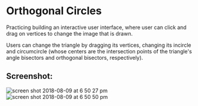 
# Orthogonal Circles
Practicing building an interactive user interface, where user can click and drag on vertices to change the image that is drawn.

Users can change the triangle by dragging its vertices, changing its incircle and circumcircle (whose centers are the intersection points of the triangle's angle bisectors and orthogonal bisectors, respectively).

## Screenshot:
![screen shot 2018-08-09 at 6 50 27 pm](https://user-images.githubusercontent.com/29472568/43931730-ab91d516-9c05-11e8-8d92-3011677cca3f.png)
![screen shot 2018-08-09 at 6 50 50 pm](https://user-images.githubusercontent.com/29472568/43931731-aba6d1aa-9c05-11e8-92ac-6941828fb9db.png)
